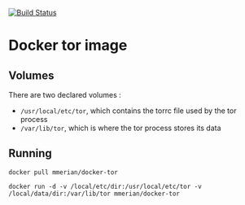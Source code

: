 [![Build Status](https://travis-ci.org/mmerian/docker-tor.svg?branch=master)](https://travis-ci.org/mmerian/docker-tor)

# Docker tor image

## Volumes
There are two declared volumes :
* `/usr/local/etc/tor`, which contains the torrc file used by the tor process
* `/var/lib/tor`, which is where the tor process stores its data

## Running
`docker pull mmerian/docker-tor`

`docker run -d -v /local/etc/dir:/usr/local/etc/tor -v /local/data/dir:/var/lib/tor mmerian/docker-tor`
